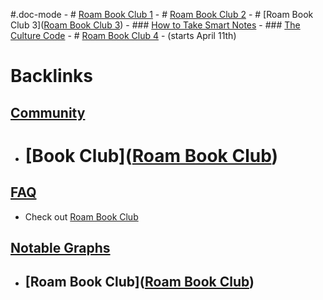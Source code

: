 #.doc-mode
    - # [Roam Book Club 1](https://roamresearch.com/#/app/roam-book-club)
    - # [Roam Book Club 2](https://roamresearch.com/#/app/roam-book-club-2)
    - # [Roam Book Club 3]([Roam Book Club 3](<Roam Book Club 3.md>))
        - ### [How to Take Smart Notes](https://roamresearch.com/#/app/RBC3-How-To-Take-Smart-Notes)
        - ### [The Culture Code](https://roamresearch.com/#/app/RBC3-The-Culture-Code)
    - # [Roam Book Club 4](https://roamresearch.typeform.com/to/adiOzQqR)
        - (starts April 11th)

# Backlinks
## [Community](<Community.md>)
- # [Book Club]([Roam Book Club](<Roam Book Club.md>))

## [FAQ](<FAQ.md>)
- Check out [Roam Book Club](<Roam Book Club.md>)

## [Notable Graphs](<Notable Graphs.md>)
- ## [Roam Book Club]([Roam Book Club](<Roam Book Club.md>))

